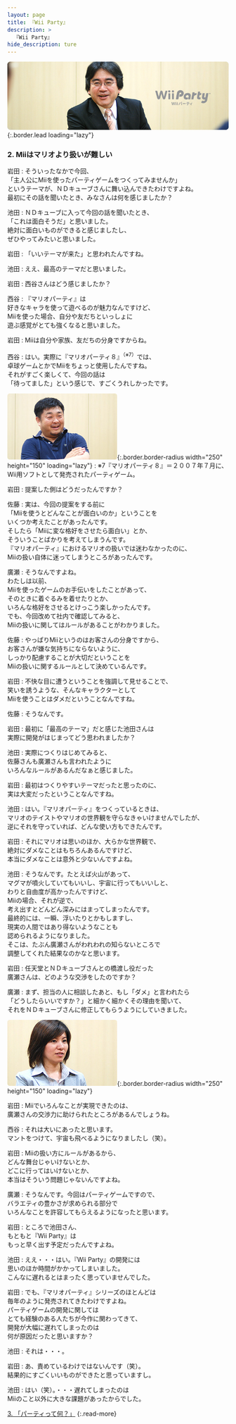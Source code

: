 ```yaml
---
layout: page
title: 『Wii Party』
description: >
  『Wii Party』
hide_description: ture
---
```


![](/others/interviews/jp/wii/supj/vol1/img/mainvisual2.jpg){:.border.lead loading="lazy"}

### 2. Miiはマリオより扱いが難しい

岩田
: そういったなかで今回、<br>「主人公にMiiを使ったパーティゲームをつくってみませんか」<br>というテーマが、ＮＤキューブさんに舞い込んできたわけですよね。<br>最初にその話を聞いたとき、みなさんは何を感じましたか？

池田
: ＮＤキューブに入って今回の話を聞いたとき、<br>「これは面白そうだ」と思いました。<br>絶対に面白いものができると感じましたし、<br>ぜひやってみたいと思いました。

岩田
: 「いいテーマが来た」と思われたんですね。

池田
: ええ、最高のテーマだと思いました。

岩田
: 西谷さんはどう感じましたか？

西谷
: 『マリオパーティ』は<br>好きなキャラを使って遊べるのが魅力なんですけど、<br>Miiを使った場合、自分や友だちといっしょに<br>遊ぶ感覚がとても強くなると思いました。

岩田
: Miiは自分や家族、友だちの分身ですからね。

西谷
: はい。実際に『マリオパーティ８』<sup>（※7）</sup>では、<br>卓球ゲームとかでMiiをちょっと使用したんですね。<br>それがすごく楽しくて、今回の話は<br>「待ってました」という感じで、すごくうれしかったです。

![](/others/interviews/jp/wii/supj/vol1/img/photo7.jpg){:.border.border-radius width="250" height="150" loading="lazy"}
: ※7『マリオパーティ８』＝２００７年７月に、Wii用ソフトとして発売されたパーティゲーム。

岩田
: 提案した側はどうだったんですか？

佐藤
: 実は、今回の提案をする前に<br>「Miiを使うとどんなことが面白いのか」ということを<br>いくつか考えたことがあったんです。<br>そしたら「Miiに変な格好をさせたら面白い」とか、<br>そういうことばかりを考えてしまうんです。<br>『マリオパーティ』におけるマリオの扱いでは迷わなかったのに、<br>Miiの扱い自体に迷ってしまうところがあったんです。

廣瀬
: そうなんですよね。<br>わたしは以前、<br>Miiを使ったゲームのお手伝いをしたことがあって、<br>そのときに着ぐるみを着せたりとか、<br>いろんな格好をさせるとけっこう楽しかったんです。<br>でも、今回改めて社内で確認してみると、<br>Miiの扱いに関してはルールがあることがわかりました。

佐藤
: やっぱりMiiというのはお客さんの分身ですから、<br>お客さんが嫌な気持ちにならないように、<br>しっかり配慮することが大切だということを<br>Miiの扱いに関するルールとして決めているんです。

岩田
: 不快な目に遭うということを強調して見せることで、<br>笑いを誘うような、そんなキャラクターとして<br>Miiを使うことはダメだということなんですね。

佐藤
: そうなんです。

岩田
: 最初に「最高のテーマ」だと感じた池田さんは<br>実際に開発がはじまってどう思われましたか？

池田
: 実際につくりはじめてみると、<br>佐藤さんも廣瀬さんも言われたように<br>いろんなルールがあるんだなぁと感じました。

岩田
: 最初はつくりやすいテーマだったと思ったのに、<br>実は大変だったということなんですね。

池田
: はい。『マリオパーティ』をつくっているときは、<br>マリオのテイストやマリオの世界観を守らなきゃいけませんでしたが、<br>逆にそれを守っていれば、どんな使い方もできたんです。

岩田
: それにマリオは思いのほか、大らかな世界観で、<br>絶対にダメなことはもちろんあるんですけど、<br>本当にダメなことは意外と少ないんですよね。

池田
: そうなんです。たとえば火山があって、<br>マグマが噴火していてもいいし、宇宙に行ってもいいしと、<br>わりと自由度が高かったんですけど、<br>Miiの場合、それが逆で、<br>考え出すとどんどん深みにはまってしまったんです。<br>最終的には、一瞬、浮いたりとかもしますし、<br>現実の人間ではあり得ないようなことも<br>認められるようになりました。<br>そこは、たぶん廣瀬さんがわれわれの知らないところで<br>調整してくれた結果なのかなと思います。

岩田
: 任天堂とＮＤキューブさんとの橋渡し役だった<br>廣瀬さんは、どのような交渉をしたのですか？

廣瀬
: まず、担当の人に相談したあと、もし「ダメ」と言われたら<br>「どうしたらいいですか？」と細かく細かくその理由を聞いて、<br>それをＮＤキューブさんに修正してもらうようにしていきました。

![](/others/interviews/jp/wii/supj/vol1/img/photo8.jpg){:.border.border-radius width="250" height="150" loading="lazy"}

岩田
: Miiでいろんなことが実現できたのは、<br>廣瀬さんの交渉力に助けられたところがあるんでしょうね。

西谷
: それは大いにあったと思います。<br>マントをつけて、宇宙も飛べるようになりましたし（笑）。

岩田
: Miiの扱い方にルールがあるから、<br>どんな舞台じゃいけないとか、<br>どこに行ってはいけないとか、<br>本当はそういう問題じゃないんですよね。

廣瀬
: そうなんです。今回はパーティゲームですので、<br>バラエティの豊かさが求められる部分で<br>いろんなことを許容してもらえるようになったと思います。

岩田
: ところで池田さん、<br>もともと『Wii Party』は<br>もっと早く出す予定だったんですよね。

池田
: ええ・・・はい。『Wii Party』の開発には<br>思いのほか時間がかかってしまいました。<br>こんなに遅れるとはまったく思っていませんでした。

岩田
: でも、『マリオパーティ』シリーズのほとんどは<br>毎年のように発売されてきたわけですよね。<br>パーティゲームの開発に関しては<br>とても経験のある人たちが今作に関わってきて、<br>開発が大幅に遅れてしまったのは<br>何が原因だったと思いますか？

池田
: それは・・・。

岩田
: あ、責めているわけではないんです（笑）。<br>結果的にすごくいいものができたと思っていますし。

池田
: はい（笑）。・・・遅れてしまったのは<br>Miiのこと以外に大きな課題があったからでした。

[3. 「パーティって何？」](3.md)
{:.read-more}

